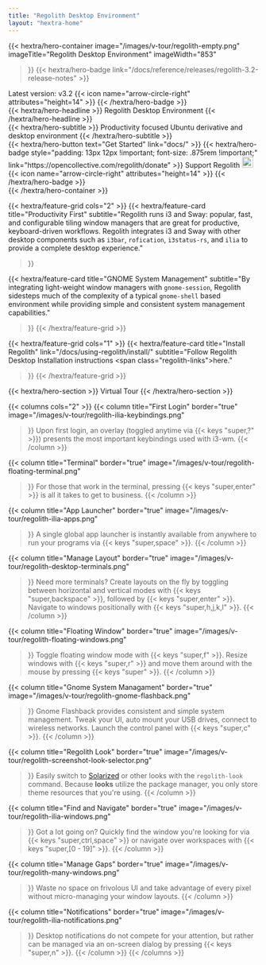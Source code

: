 ```yaml
---
title: "Regolith Desktop Environment"
layout: "hextra-home"
---
```


{{< hextra/hero-container
  image="/images/v-tour/regolith-empty.png"
  imageTitle="Regolith Desktop Environment"
  imageWidth="853"
>}}
{{< hextra/hero-badge link="/docs/reference/releases/regolith-3.2-release-notes" >}}
  <div class="hx-w-2 hx-h-2 hx-rounded-full hx-bg-primary-400"></div>
  <span>Latest version: v3.2</span>
  {{< icon name="arrow-circle-right" attributes="height=14" >}}
{{< /hextra/hero-badge >}}

<div class="hx-mt-6 hx-mb-6">
{{< hextra/hero-headline >}}
  Regolith Desktop Environment
{{< /hextra/hero-headline >}}
</div>

<div class="hx-mt-6 hx-mb-6">
{{< hextra/hero-subtitle >}}
  Productivity focused Ubuntu derivative and desktop environment
{{< /hextra/hero-subtitle >}}
</div>

<div class="hx-mt-6 hx-mb-6">
{{< hextra/hero-button text="Get Started" link="docs/" >}}
{{< hextra/hero-badge style="padding: 13px 12px !important; font-size: .875rem !important;" link="https://opencollective.com/regolith/donate" >}}
  <span>Support Regolith <img class="not-prose" style="display: inline; height: 22px;" src='https://badgen.net/opencollective/backers/regolith'/></span>
  {{< icon name="arrow-circle-right" attributes="height=14" >}}
{{< /hextra/hero-badge >}}
</div>
{{< /hextra/hero-container >}}

<div class="hx-mt-6"></div>
<div class="hx-mt-6"></div>
<div class="hx-mt-6"></div>

{{< hextra/feature-grid cols="2" >}}
  {{< hextra/feature-card
    title="Productivity First"
    subtitle="Regolith runs i3 and Sway: popular, fast, and configurable tiling window managers that are great for productive, keyboard-driven workflows. Regolith integrates i3 and Sway with other desktop components such as `i3bar`, `rofication`, `i3status-rs`, and `ilia` to provide a complete desktop experience."
  >}}

  {{< hextra/feature-card
    title="GNOME System Management"
    subtitle="By integrating light-weight window managers with `gnome-session`, Regolith sidesteps much of the complexity of a typical `gnome-shell` based environment while providing simple and consistent system management capabilities."
  >}}
{{< /hextra/feature-grid >}}

<div class="hx-mt-6"></div>

{{< hextra/feature-grid cols="1" >}}
  {{< hextra/feature-card
    title="Install Regolith"
    link="/docs/using-regolith/install/"
    subtitle="Follow Regolith Desktop Installation instructions <span class=\"regolith-links\">here</span>."
  >}}
{{< /hextra/feature-grid >}}

<div class="hx-mt-6 hx-mb-6"></div>
<div class="hx-mt-6 hx-mb-6"></div>
{{< hextra/hero-section >}}
  Virtual Tour
{{< /hextra/hero-section >}}

{{< columns cols="2" >}}
  {{< column
      title="First Login"
      border="true"
      image="/images/v-tour/regolith-ilia-keybindings.png"
  >}}
    Upon first login, an overlay (toggled anytime via {{< keys "super,?" >}})
    presents the most important keybindings used with i3-wm.
  {{< /column >}}

  {{< column
      title="Terminal"
      border="true"
      image="/images/v-tour/regolith-floating-terminal.png"
  >}}
    For those that work in the terminal, pressing {{< keys "super,enter" >}}
    is all it takes to get to business.
  {{< /column >}}

  {{< column
      title="App Launcher"
      border="true"
      image="/images/v-tour/regolith-ilia-apps.png"
  >}}
    A single global app launcher is instantly available from anywhere to run
    your programs via {{< keys "super,space" >}}.
  {{< /column >}}

  {{< column
      title="Manage Layout"
      border="true"
      image="/images/v-tour/regolith-desktop-terminals.png"
  >}}
    Need more terminals? Create layouts on the fly by toggling between horizontal
    and vertical modes with {{< keys "super,backspace" >}}, followed by
    {{< keys "super,enter" >}}. Navigate to windows positionally with
    {{< keys "super,h,j,k,l" >}}.
  {{< /column >}}

  {{< column
    title="Floating Window"
    border="true"
    image="/images/v-tour/regolith-floating-windows.png"
  >}}
    Toggle floating window mode with {{< keys "super,f" >}}. Resize windows with
    {{< keys "super,r" >}} and move them around with the mouse by pressing
    {{< keys "super" >}}.
  {{< /column >}}

  {{< column
      title="Gnome System Managament"
      border="true"
      image="/images/v-tour/regolith-gnome-flashback.png"
  >}}
    Gnome Flashback provides consistent and simple system management. Tweak your
    UI, auto mount your USB drives, connect to wireless networks. Launch the
    control panel with {{< keys "super,c" >}}.
  {{< /column >}}

  {{< column
      title="Regolith Look"
      border="true"
      image="/images/v-tour/regolith-screenshot-look-selector.png"
  >}}
    Easily switch to <a href="https://ethanschoonover.com/solarized" class="regolith-links">Solarized</a>
    or other looks with the <code>regolith-look</code> command. Because **looks**
    utilize the package manager, you only store theme resources that you're using.
  {{< /column >}}

  {{< column
      title="Find and Navigate"
      border="true"
      image="/images/v-tour/regolith-ilia-windows.png"
  >}}
    Got a lot going on? Quickly find the window you're looking for via
    {{< keys "super,ctrl,space" >}} or navigate over workspaces with
    {{< keys "super,[0 - 19]" >}}.
  {{< /column >}}

  {{< column
      title="Manage Gaps"
      border="true"
      image="/images/v-tour/regolith-many-windows.png"
  >}}
    Waste no space on frivolous UI and take advantage of every pixel without
    micro-managing your window layouts.
  {{< /column >}}

  {{< column
      title="Notifications"
      border="true"
      image="/images/v-tour/regolith-ilia-notifications.png"
  >}}
    Desktop notifications do not compete for your attention, but rather can be
    managed via an on-screen dialog by pressing {{< keys "super,n" >}}.
  {{< /column >}}
{{< /columns >}}

